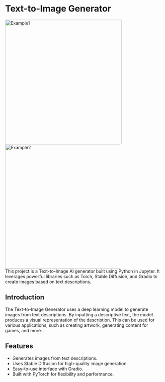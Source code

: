 # Text-to-Image Generator
<img src="https://github.com/user-attachments/assets/ed9d05ee-6bf4-49e8-9a2f-976059b793c2" alt="Example1" width="375" height="400"/>
<img src="https://github.com/user-attachments/assets/c187e6ff-64ed-4b48-8570-becdf67291c8" alt="Example2" width="370" height="400" />
<br>
This project is a Text-to-Image AI generator built using Python in Jupyter. It leverages powerful libraries such as Torch, Stable Diffusion, and Gradio to create images based on text descriptions.

## Introduction
The Text-to-Image Generator uses a deep learning model to generate images from text descriptions. By inputting a descriptive text, the model produces a visual representation of the description. This can be used for various applications, such as creating artwork, generating content for games, and more.

## Features
- Generates images from text descriptions.
- Uses Stable Diffusion for high-quality image generation.
- Easy-to-use interface with Gradio.
- Built with PyTorch for flexibility and performance.
